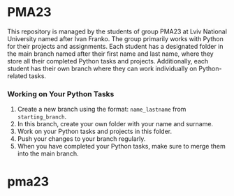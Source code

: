 # PMA23

This repository is managed by the students of group PMA23 at Lviv National University named after Ivan Franko. The group primarily works with Python for their projects and assignments. Each student has a designated folder in the main branch named after their first name and last name, where they store all their completed Python tasks and projects. Additionally, each student has their own branch where they can work individually on Python-related tasks.

### Working on Your Python Tasks

1. Create a new branch using the format: `name_lastname` from `starting_branch`.
2. In this branch, create your own folder with your name and surname.
3. Work on your Python tasks and projects in this folder.
4. Push your changes to your branch regularly.
5. When you have completed your Python tasks, make sure to merge them into the main branch.
   
# pma23
